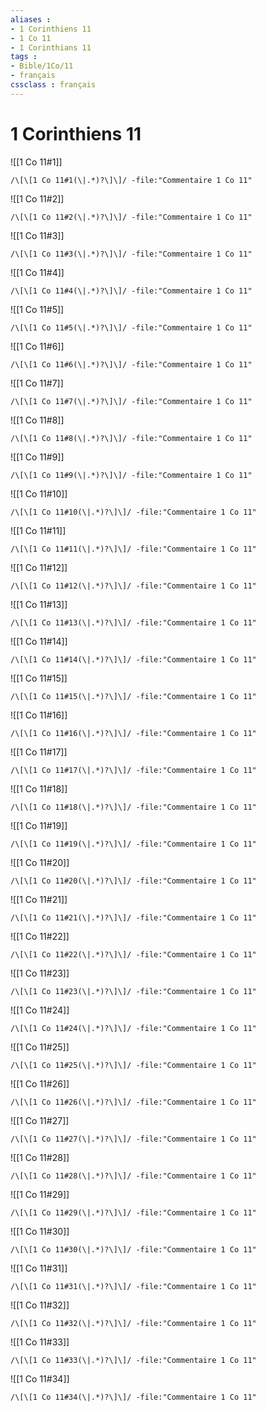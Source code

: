 ```yaml
---
aliases : 
- 1 Corinthiens 11
- 1 Co 11
- 1 Corinthians 11
tags : 
- Bible/1Co/11
- français
cssclass : français
---
```


# 1 Corinthiens 11

![[1 Co 11#1]]

```query
/\[\[1 Co 11#1(\|.*)?\]\]/ -file:"Commentaire 1 Co 11"
```

![[1 Co 11#2]]

```query
/\[\[1 Co 11#2(\|.*)?\]\]/ -file:"Commentaire 1 Co 11"
```

![[1 Co 11#3]]

```query
/\[\[1 Co 11#3(\|.*)?\]\]/ -file:"Commentaire 1 Co 11"
```

![[1 Co 11#4]]

```query
/\[\[1 Co 11#4(\|.*)?\]\]/ -file:"Commentaire 1 Co 11"
```

![[1 Co 11#5]]

```query
/\[\[1 Co 11#5(\|.*)?\]\]/ -file:"Commentaire 1 Co 11"
```

![[1 Co 11#6]]

```query
/\[\[1 Co 11#6(\|.*)?\]\]/ -file:"Commentaire 1 Co 11"
```

![[1 Co 11#7]]

```query
/\[\[1 Co 11#7(\|.*)?\]\]/ -file:"Commentaire 1 Co 11"
```

![[1 Co 11#8]]

```query
/\[\[1 Co 11#8(\|.*)?\]\]/ -file:"Commentaire 1 Co 11"
```

![[1 Co 11#9]]

```query
/\[\[1 Co 11#9(\|.*)?\]\]/ -file:"Commentaire 1 Co 11"
```

![[1 Co 11#10]]

```query
/\[\[1 Co 11#10(\|.*)?\]\]/ -file:"Commentaire 1 Co 11"
```

![[1 Co 11#11]]

```query
/\[\[1 Co 11#11(\|.*)?\]\]/ -file:"Commentaire 1 Co 11"
```

![[1 Co 11#12]]

```query
/\[\[1 Co 11#12(\|.*)?\]\]/ -file:"Commentaire 1 Co 11"
```

![[1 Co 11#13]]

```query
/\[\[1 Co 11#13(\|.*)?\]\]/ -file:"Commentaire 1 Co 11"
```

![[1 Co 11#14]]

```query
/\[\[1 Co 11#14(\|.*)?\]\]/ -file:"Commentaire 1 Co 11"
```

![[1 Co 11#15]]

```query
/\[\[1 Co 11#15(\|.*)?\]\]/ -file:"Commentaire 1 Co 11"
```

![[1 Co 11#16]]

```query
/\[\[1 Co 11#16(\|.*)?\]\]/ -file:"Commentaire 1 Co 11"
```

![[1 Co 11#17]]

```query
/\[\[1 Co 11#17(\|.*)?\]\]/ -file:"Commentaire 1 Co 11"
```

![[1 Co 11#18]]

```query
/\[\[1 Co 11#18(\|.*)?\]\]/ -file:"Commentaire 1 Co 11"
```

![[1 Co 11#19]]

```query
/\[\[1 Co 11#19(\|.*)?\]\]/ -file:"Commentaire 1 Co 11"
```

![[1 Co 11#20]]

```query
/\[\[1 Co 11#20(\|.*)?\]\]/ -file:"Commentaire 1 Co 11"
```

![[1 Co 11#21]]

```query
/\[\[1 Co 11#21(\|.*)?\]\]/ -file:"Commentaire 1 Co 11"
```

![[1 Co 11#22]]

```query
/\[\[1 Co 11#22(\|.*)?\]\]/ -file:"Commentaire 1 Co 11"
```

![[1 Co 11#23]]

```query
/\[\[1 Co 11#23(\|.*)?\]\]/ -file:"Commentaire 1 Co 11"
```

![[1 Co 11#24]]

```query
/\[\[1 Co 11#24(\|.*)?\]\]/ -file:"Commentaire 1 Co 11"
```

![[1 Co 11#25]]

```query
/\[\[1 Co 11#25(\|.*)?\]\]/ -file:"Commentaire 1 Co 11"
```

![[1 Co 11#26]]

```query
/\[\[1 Co 11#26(\|.*)?\]\]/ -file:"Commentaire 1 Co 11"
```

![[1 Co 11#27]]

```query
/\[\[1 Co 11#27(\|.*)?\]\]/ -file:"Commentaire 1 Co 11"
```

![[1 Co 11#28]]

```query
/\[\[1 Co 11#28(\|.*)?\]\]/ -file:"Commentaire 1 Co 11"
```

![[1 Co 11#29]]

```query
/\[\[1 Co 11#29(\|.*)?\]\]/ -file:"Commentaire 1 Co 11"
```

![[1 Co 11#30]]

```query
/\[\[1 Co 11#30(\|.*)?\]\]/ -file:"Commentaire 1 Co 11"
```

![[1 Co 11#31]]

```query
/\[\[1 Co 11#31(\|.*)?\]\]/ -file:"Commentaire 1 Co 11"
```

![[1 Co 11#32]]

```query
/\[\[1 Co 11#32(\|.*)?\]\]/ -file:"Commentaire 1 Co 11"
```

![[1 Co 11#33]]

```query
/\[\[1 Co 11#33(\|.*)?\]\]/ -file:"Commentaire 1 Co 11"
```

![[1 Co 11#34]]

```query
/\[\[1 Co 11#34(\|.*)?\]\]/ -file:"Commentaire 1 Co 11"
```

